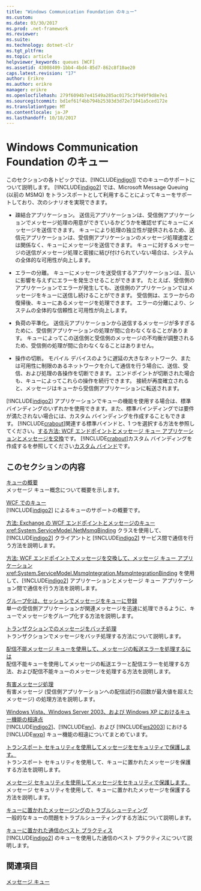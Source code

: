 ```yaml
---
title: "Windows Communication Foundation のキュー"
ms.custom: 
ms.date: 03/30/2017
ms.prod: .net-framework
ms.reviewer: 
ms.suite: 
ms.technology: dotnet-clr
ms.tgt_pltfrm: 
ms.topic: article
helpviewer_keywords: queues [WCF]
ms.assetid: 43008409-1bb4-4bd4-85d7-862c8f10ae20
caps.latest.revision: "17"
author: Erikre
ms.author: erikre
manager: erikre
ms.openlocfilehash: 279f6094b7e41549a285ac0175c3f949f9d8e7e1
ms.sourcegitcommit: bd1ef61f4bb794b25383d3d72e71041a5ced172e
ms.translationtype: MT
ms.contentlocale: ja-JP
ms.lasthandoff: 10/18/2017
---
```

# <a name="queues-in-windows-communication-foundation"></a>Windows Communication Foundation のキュー
このセクションの各トピックでは、[!INCLUDE[indigo1](../../../../includes/indigo1-md.md)] でのキューのサポートについて説明します。 [!INCLUDE[indigo2](../../../../includes/indigo2-md.md)] では、Microsoft Message Queuing (以前の MSMQ) をトランスポートとして利用することによってキューをサポートしており、次のシナリオを実現できます。  
  
-   疎結合アプリケーション。 送信元アプリケーションは、受信側アプリケーションでメッセージ処理の用意ができているかどうかを確認せずにキューにメッセージを送信できます。 キューにより処理の独立性が提供されるため、送信元アプリケーションは、受信側アプリケーションのメッセージ処理速度とは関係なく、キューにメッセージを送信できます。 キューに対するメッセージの送信がメッセージ処理と密接に結び付けられていない場合は、システムの全体的な可用性が向上します。  
  
-   エラーの分離。 キューにメッセージを送受信するアプリケーションは、互いに影響を与えずにエラーを発生させることができます。 たとえば、受信側のアプリケーションでエラーが発生しても、送信側のアプリケーションではメッセージをキューに送信し続けることができます。 受信側は、エラーからの復帰後、キューにあるメッセージを処理できます。 エラーの分離により、システムの全体的な信頼性と可用性が向上します。  
  
-   負荷の平準化。 送信元アプリケーションから送信するメッセージが多すぎるために、受信側アプリケーションの処理が間に合わなくなることがあります。 キューによってこの送信側と受信側のメッセージの不均衡が調整されるため、受信側の処理が間に合わなくなることはありません。  
  
-   操作の切断。 モバイル デバイスのように遅延の大きなネットワーク、または可用性に制限のあるネットワークを介して通信を行う場合に、送信、受信、および処理の各操作を切断できます。 エンドポイントが切断された場合も、キューによってこれらの操作を続行できます。 接続が再度確立されると、メッセージはキューから受信側アプリケーションに転送されます。  
  
 [!INCLUDE[indigo2](../../../../includes/indigo2-md.md)] アプリケーションでキューの機能を使用する場合は、標準バインディングのいずれかを使用できます。また、標準バインディングでは要件が満たされない場合には、カスタム バインディングを作成することもできます。 [!INCLUDE[crabout](../../../../includes/crabout-md.md)]関連する標準バインドと、1 つを選択する方法を参照してください。[する方法: WCF エンドポイントとメッセージ キュー アプリケーションとメッセージを交換](../../../../docs/framework/wcf/feature-details/how-to-exchange-messages-with-wcf-endpoints-and-message-queuing-applications.md)です。 [!INCLUDE[crabout](../../../../includes/crabout-md.md)]カスタム バインディングを作成するを参照してください[カスタム バインド](../../../../docs/framework/wcf/extending/custom-bindings.md)です。  
  
## <a name="in-this-section"></a>このセクションの内容  
 [キューの概要](../../../../docs/framework/wcf/feature-details/queues-overview.md)  
 メッセージ キュー概念について概要を示します。  
  
 [WCF でのキュー](../../../../docs/framework/wcf/feature-details/queuing-in-wcf.md)  
 [!INCLUDE[indigo2](../../../../includes/indigo2-md.md)] によるキューのサポートの概要です。  
  
 [方法: Exchange の WCF エンドポイントとメッセージのキュー](../../../../docs/framework/wcf/feature-details/how-to-exchange-queued-messages-with-wcf-endpoints.md)  
 <xref:System.ServiceModel.NetMsmqBinding> クラスを使用して、[!INCLUDE[indigo2](../../../../includes/indigo2-md.md)] クライアントと [!INCLUDE[indigo2](../../../../includes/indigo2-md.md)] サービス間で通信を行う方法を説明します。  
  
 [方法: WCF エンドポイントでメッセージを交換して、メッセージ キュー アプリケーション](../../../../docs/framework/wcf/feature-details/how-to-exchange-messages-with-wcf-endpoints-and-message-queuing-applications.md)  
 <xref:System.ServiceModel.MsmqIntegration.MsmqIntegrationBinding> を使用して、[!INCLUDE[indigo2](../../../../includes/indigo2-md.md)] アプリケーションとメッセージ キュー アプリケーション間で通信を行う方法を説明します。  
  
 [グループ化は、セッションでメッセージをキューに登録](../../../../docs/framework/wcf/feature-details/grouping-queued-messages-in-a-session.md)  
 単一の受信側アプリケーションが関連メッセージを迅速に処理できるように、キューでメッセージをグループ化する方法を説明します。  
  
 [トランザクションでのメッセージをバッチ処理](../../../../docs/framework/wcf/feature-details/batching-messages-in-a-transaction.md)  
 トランザクションでメッセージをバッチ処理する方法について説明します。  
  
 [配信不能メッセージ キューを使用して、メッセージの転送エラーを処理するには](../../../../docs/framework/wcf/feature-details/using-dead-letter-queues-to-handle-message-transfer-failures.md)  
 配信不能キューを使用してメッセージの転送エラーと配信エラーを処理する方法、および配信不能キューのメッセージを処理する方法を説明します。  
  
 [有害メッセージ処理](../../../../docs/framework/wcf/feature-details/poison-message-handling.md)  
 有害メッセージ (受信側アプリケーションへの配信試行の回数が最大値を超えたメッセージ) の処理方法を説明します。  
  
 [Windows Vista、Windows Server 2003、および Windows XP におけるキュー機能の相違点](../../../../docs/framework/wcf/feature-details/diff-in-queue-in-vista-server-2003-windows-xp.md)  
 [!INCLUDE[indigo2](../../../../includes/indigo2-md.md)]、[!INCLUDE[wv](../../../../includes/wv-md.md)]、および [!INCLUDE[ws2003](../../../../includes/ws2003-md.md)] における [!INCLUDE[wxp](../../../../includes/wxp-md.md)] キュー機能の相違についてまとめています。  
  
 [トランスポート セキュリティを使用してメッセージをセキュリティで保護します。](../../../../docs/framework/wcf/feature-details/securing-messages-using-transport-security.md)  
 トランスポート セキュリティを使用して、キューに置かれたメッセージを保護する方法を説明します。  
  
 [メッセージ セキュリティを使用してメッセージをセキュリティで保護します。](../../../../docs/framework/wcf/feature-details/securing-messages-using-message-security.md)  
 メッセージ セキュリティを使用して、キューに置かれたメッセージを保護する方法を説明します。  
  
 [キューに置かれたメッセージングのトラブルシューティング](../../../../docs/framework/wcf/feature-details/troubleshooting-queued-messaging.md)  
 一般的なキューの問題をトラブルシューティングする方法について説明します。  
  
 [キューに置かれた通信のベスト プラクティス](../../../../docs/framework/wcf/feature-details/best-practices-for-queued-communication.md)  
 [!INCLUDE[indigo2](../../../../includes/indigo2-md.md)] のキューを使用した通信のベスト プラクティスについて説明します。  
  
## <a name="see-also"></a>関連項目  
 [メッセージ キュー](http://msdn.microsoft.com/en-us/ff917e87-05d5-478f-9430-0f560675ece1)
